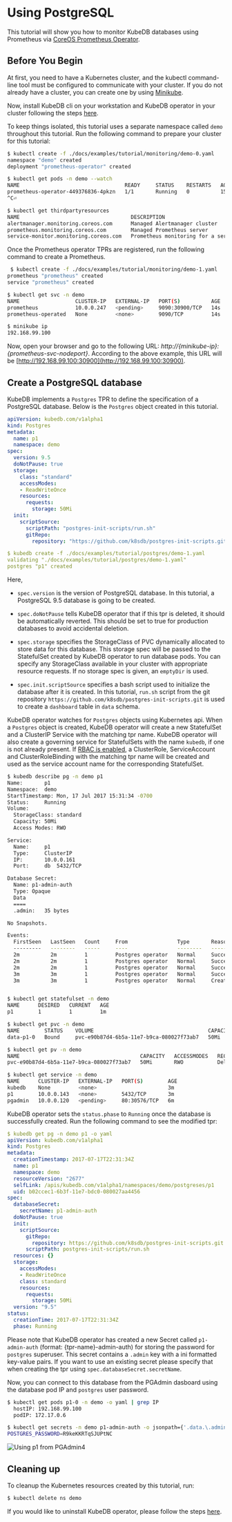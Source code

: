 # Using PostgreSQL
This tutorial will show you how to monitor KubeDB databases using Prometheus via [CoreOS Prometheus Operator](https://github.com/coreos/prometheus-operator).

## Before You Begin
At first, you need to have a Kubernetes cluster, and the kubectl command-line tool must be configured to communicate with your cluster. If you do not already have a cluster, you can create one by using [Minikube](https://github.com/kubernetes/minikube). 

Now, install KubeDB cli on your workstation and KubeDB operator in your cluster following the steps [here](/docs/install.md).

To keep things isolated, this tutorial uses a separate namespace called `demo` throughout this tutorial. Run the following command to prepare your cluster for this tutorial:

```sh
$ kubectl create -f ./docs/examples/tutorial/monitoring/demo-0.yaml 
namespace "demo" created
deployment "prometheus-operator" created

$ kubectl get pods -n demo --watch
NAME                                  READY     STATUS    RESTARTS   AGE
prometheus-operator-449376836-4pkzn   1/1       Running   0          15s
^C⏎                                                                                                                                                             

$ kubectl get thirdpartyresources 
NAME                                    DESCRIPTION                           VERSION(S)
alertmanager.monitoring.coreos.com      Managed Alertmanager cluster          v1alpha1
prometheus.monitoring.coreos.com        Managed Prometheus server             v1alpha1
service-monitor.monitoring.coreos.com   Prometheus monitoring for a service   v1alpha1
```

Once the Prometheus operator TPRs are registered, run the following command to create a Prometheus.

```sh
 $ kubectl create -f ./docs/examples/tutorial/monitoring/demo-1.yaml 
prometheus "prometheus" created
service "prometheus" created

$ kubectl get svc -n demo
NAME                  CLUSTER-IP   EXTERNAL-IP   PORT(S)          AGE
prometheus            10.0.0.247   <pending>     9090:30900/TCP   14s
prometheus-operated   None         <none>        9090/TCP         14s

$ minikube ip
192.168.99.100
```

Now, open your browser and go to the following URL: _http://{minikube-ip}:{prometheus-svc-nodeport}_. According to the above example, this URL will be [http://192.168.99.100:30900](http://192.168.99.100:30900).

## Create a PostgreSQL database
KubeDB implements a `Postgres` TPR to define the specification of a PostgreSQL database. Below is the `Postgres` object created in this tutorial.

```yaml
apiVersion: kubedb.com/v1alpha1
kind: Postgres
metadata:
  name: p1
  namespace: demo
spec:
  version: 9.5
  doNotPause: true
  storage:
    class: "standard"
    accessModes:
    - ReadWriteOnce
    resources:
      requests:
        storage: 50Mi      
  init:
    scriptSource:
      scriptPath: "postgres-init-scripts/run.sh"
      gitRepo:
        repository: "https://github.com/k8sdb/postgres-init-scripts.git"

$ kubedb create -f ./docs/examples/tutorial/postgres/demo-1.yaml 
validating "./docs/examples/tutorial/postgres/demo-1.yaml"
postgres "p1" created
```

Here,
 - `spec.version` is the version of PostgreSQL database. In this tutorial, a PostgreSQL 9.5 database is going to be created.

 - `spec.doNotPause` tells KubeDB operator that if this tpr is deleted, it should be automatically reverted. This should be set to true for production databases to avoid accidental deletion.

 - `spec.storage` specifies the StorageClass of PVC dynamically allocated to store data for this database. This storage spec will be passed to the StatefulSet created by KubeDB operator to run database pods. You can specify any StorageClass available in your cluster with appropriate resource requests. If no storage spec is given, an `emptyDir` is used.

 - `spec.init.scriptSource` specifies a bash script used to initialize the database after it is created. In this tutorial, `run.sh` script from the git repository `https://github.com/k8sdb/postgres-init-scripts.git` is used to create a `dashboard` table in `data` schema.

KubeDB operator watches for `Postgres` objects using Kubernetes api. When a `Postgres` object is created, KubeDB operator will create a new StatefulSet and a ClusterIP Service with the matching tpr name. KubeDB operator will also create a governing service for StatefulSets with the name `kubedb`, if one is not already present. If [RBAC is enabled](/docs/rbac.md), a ClusterRole, ServiceAccount and ClusterRoleBinding with the matching tpr name will be created and used as the service account name for the corresponding StatefulSet.

```sh
$ kubedb describe pg -n demo p1
Name:		p1
Namespace:	demo
StartTimestamp:	Mon, 17 Jul 2017 15:31:34 -0700
Status:		Running
Volume:
  StorageClass:	standard
  Capacity:	50Mi
  Access Modes:	RWO

Service:	
  Name:		p1
  Type:		ClusterIP
  IP:		10.0.0.161
  Port:		db	5432/TCP

Database Secret:
  Name:	p1-admin-auth
  Type:	Opaque
  Data
  ====
  .admin:	35 bytes

No Snapshots.

Events:
  FirstSeen   LastSeen   Count     From                Type       Reason               Message
  ---------   --------   -----     ----                --------   ------               -------
  2m          2m         1         Postgres operator   Normal     SuccessfulValidate   Successfully validate Postgres
  2m          2m         1         Postgres operator   Normal     SuccessfulCreate     Successfully created Postgres
  2m          2m         1         Postgres operator   Normal     SuccessfulCreate     Successfully created StatefulSet
  3m          3m         1         Postgres operator   Normal     SuccessfulValidate   Successfully validate Postgres
  3m          3m         1         Postgres operator   Normal     Creating             Creating Kubernetes objects


$ kubectl get statefulset -n demo
NAME      DESIRED   CURRENT   AGE
p1        1         1         1m

$ kubectl get pvc -n demo
NAME        STATUS    VOLUME                                     CAPACITY   ACCESSMODES   STORAGECLASS   AGE
data-p1-0   Bound     pvc-e90b87d4-6b5a-11e7-b9ca-080027f73ab7   50Mi       RWO           standard       1m

$ kubectl get pv -n demo
NAME                                       CAPACITY   ACCESSMODES   RECLAIMPOLICY   STATUS    CLAIM            STORAGECLASS   REASON    AGE
pvc-e90b87d4-6b5a-11e7-b9ca-080027f73ab7   50Mi       RWO           Delete          Bound     demo/data-p1-0   standard                 1m

$ kubectl get service -n demo
NAME      CLUSTER-IP   EXTERNAL-IP   PORT(S)        AGE
kubedb    None         <none>                       3m
p1        10.0.0.143   <none>        5432/TCP       3m
pgadmin   10.0.0.120   <pending>     80:30576/TCP   6m
```


KubeDB operator sets the `status.phase` to `Running` once the database is successfully created. Run the following command to see the modified tpr:

```yaml
$ kubedb get pg -n demo p1 -o yaml
apiVersion: kubedb.com/v1alpha1
kind: Postgres
metadata:
  creationTimestamp: 2017-07-17T22:31:34Z
  name: p1
  namespace: demo
  resourceVersion: "2677"
  selfLink: /apis/kubedb.com/v1alpha1/namespaces/demo/postgreses/p1
  uid: b02ccec1-6b3f-11e7-bdc0-080027aa4456
spec:
  databaseSecret:
    secretName: p1-admin-auth
  doNotPause: true
  init:
    scriptSource:
      gitRepo:
        repository: https://github.com/k8sdb/postgres-init-scripts.git
      scriptPath: postgres-init-scripts/run.sh
  resources: {}
  storage:
    accessModes:
    - ReadWriteOnce
    class: standard
    resources:
      requests:
        storage: 50Mi
  version: "9.5"
status:
  creationTime: 2017-07-17T22:31:34Z
  phase: Running
```


Please note that KubeDB operator has created a new Secret called `p1-admin-auth` (format: {tpr-name}-admin-auth) for storing the password for `postgres` superuser. This secret contains a `.admin` key with a ini formatted key-value pairs. If you want to use an existing secret please specify that when creating the tpr using `spec.databaseSecret.secretName`.

Now, you can connect to this database from the PGAdmin dasboard using the database pod IP and `postgres` user password. 

```sh
$ kubectl get pods p1-0 -n demo -o yaml | grep IP
  hostIP: 192.168.99.100
  podIP: 172.17.0.6

$ kubectl get secrets -n demo p1-admin-auth -o jsonpath={'.data.\.admin'} | base64 -d
POSTGRES_PASSWORD=R9keKKRTqSJUPtNC
```

![Using p1 from PGAdmin4](/docs/images/tutorial/postgres/p1-pgadmin.gif)


## Cleaning up
To cleanup the Kubernetes resources created by this tutorial, run:
```sh
$ kubectl delete ns demo
```

If you would like to uninstall KubeDB operator, please follow the steps [here](/docs/uninstall.md).
